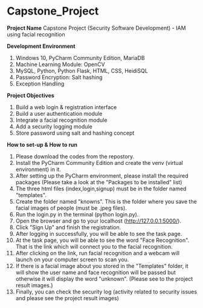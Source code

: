 # Capstone_Project

**Project Name**
Capstone Project (Security Software Development) - IAM using facial recognition

**Development Environment**
1. Windows 10, PyCharm Community Edition, MariaDB
2. Machine Learning Module: OpenCV
3. MySQL, Python, Python Flask, HTML, CSS, HeidiSQL
4. Password Encryption: Salt hashing
5. Exception Handling

**Project Objectives**
1. Build a web login & registration interface
2. Build a user authentication module
3. Integrate a facial recognition module
4. Add a security logging module
5. Store password using salt and hashing concept

**How to set-up & How to run**
1. Please download the codes from the repostory.
2. Install the PyCharm Community Edition and create the venv (virtual environment) in it.
3. After setting up the PyCharm environment, please install the required packages (Please take a look at the "Packages to be installed" list)
4. The three html files (index,login,signup) must be in the folder named "templates".
5. Create the folder named "knowns". This is the folder where you save the facial images of people (must be .jpeg files).
6. Run the login.py in the terminal (python login.py).
7. Open the browser and go to your localhost (http://127.0.0.1:5000/).
8. Click "Sign Up" and finish the registration.
9. After logging in successfully, you will be able to see the task page.
10. At the task page, you will be able to see the word "Face Recognition". That is the link which will connect you to the facial recognition.
11. After clicking on the link, run facial recognition and a webcam will launch on your computer screen to scan you. 
12. If there is a facial image about you stored in the "Templates" folder, it will show the user name and face recognition will be passed but otherwise it will display the word "unknown". (Please see to the project result images.)
13. Finally, you can check the security log (activity related to security issues and please see the project result images)

